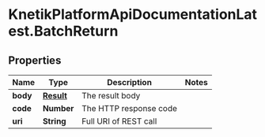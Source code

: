 # KnetikPlatformApiDocumentationLatest.BatchReturn

## Properties
Name | Type | Description | Notes
------------ | ------------- | ------------- | -------------
**body** | [**Result**](Result.md) | The result body | 
**code** | **Number** | The HTTP response code | 
**uri** | **String** | Full URI of REST call | 


